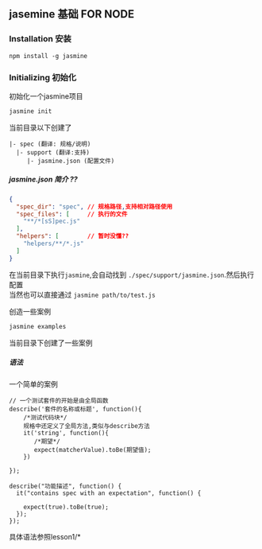 ## jasemine 基础 FOR NODE

### Installation 安装

```
npm install -g jasmine
```


### Initializing 初始化

初始化一个jasmine项目  

```bash
jasmine init
```

当前目录以下创建了  

```path
|- spec (翻译: 规格/说明)
  |- support (翻译:支持)
     |- jasmine.json (配置文件)
```


##### jasmine.json 简介 ??

```json
{
  "spec_dir": "spec", // 规格路径,支持相对路径使用
  "spec_files": [     // 执行的文件
    "**/*[sS]pec.js"
  ],
  "helpers": [        // 暂时没懂??
    "helpers/**/*.js"
  ]
}
```

在当前目录下执行`jasmine`,会自动找到 `./spec/support/jasmine.json`.然后执行配置  
当然也可以直接通过 `jasmine path/to/test.js`  


创造一些案例  

```bash
jasmine examples
``` 

当前目录下创建了一些案例




##### 语法

一个简单的案例
```
// 一个测试套件的开始是由全局函数
describe('套件的名称或标题', function(){
    /*测试代码块*/
    规格中还定义了全局方法,类似与describe方法 
    it('string', function(){
       /*期望*/
       expect(matcherValue).toBe(期望值);
    })

});

describe("功能描述", function() {
  it("contains spec with an expectation", function() {

    expect(true).toBe(true);
  });
});
```

具体语法参照lesson1/*

#####


